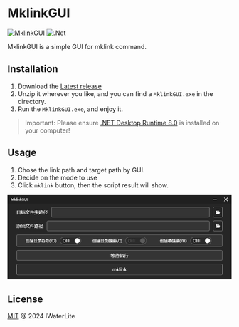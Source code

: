 # MklinkGUI

[![MklinkGUI](https://img.shields.io/badge/Mklink-%40lWaterLite-blue)](https://github.com/lWaterLite) ![.Net](https://img.shields.io/badge/.NET-8.0-green)

MklinkGUI is a simple GUI for mklink command.



## Installation

1. Download the [Latest release](https://github.com/lWaterLite/MklinkGUI/releases)
2. Unzip it wherever you like, and you can find a `MklinkGUI.exe` in the directory.
3. Run the `MklinkGUI.exe`, and enjoy it.

> Important: Please ensure [.NET Desktop Runtime 8.0](https://dotnet.microsoft.com/en-us/download/dotnet/8.0) is installed on your computer!



## Usage

1. Chose the link path and target path by GUI.
2. Decide on the mode to use
3. Click `mklink` button, then the script result will show.

![review](assets/review.png)



## License

[MIT](LICENSE) @ 2024 lWaterLite
